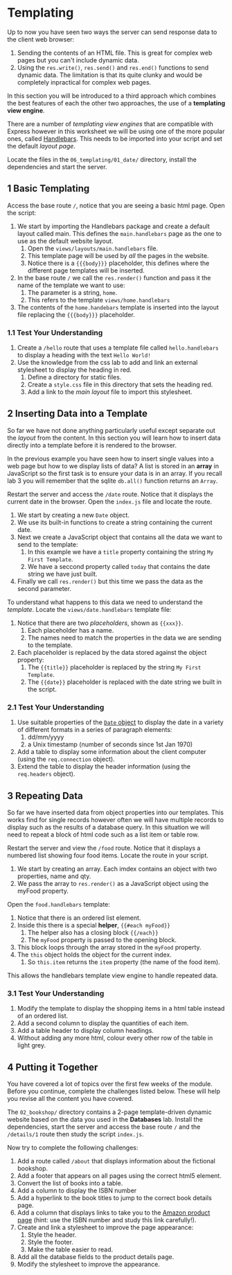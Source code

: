 
# Templating

Up to now you have seen two ways the server can send response data to the client web browser:

1. Sending the contents of an HTML file. This is great for complex web pages but you can't include dynamic data.
2. Using the `res.write()`, `res.send()` and `res.end()` functions to send dynamic data. The limitation is that its quite clunky and would be completely inpractical for complex web pages.

In this section you will be introduced to a third approach which combines the best features of each the other two approaches, the use of a **templating view engine**.

There are a number of _templating view engines_ that are compatible with Express however in this worksheet we will be using one of the more popular ones, called [Handlebars](https://www.npmjs.com/package/handlebars). This needs to be imported into your script and set the default _layout page_.

Locate the files in the `06_templating/01_date/` directory, install the dependencies and start the server.

## 1 Basic Templating

Access the base route `/`, notice that you are seeing a basic html page. Open the script:

1. We start by importing the Handlebars package and create a default layout called main. This defines the `main.handlebars` page as the one to use as the default website layout.
	1. Open the `views/layouts/main.handlebars` file.
	2. This template page will be used by _all_ the pages in the website.
	3. Notice there is a `{{{body}}}` placeholder, this defines where the different page templates will be inserted.
2. In the base route `/` we call the `res.render()` function and pass it the name of the template we want to use:
	1. The parameter is a string, `home`.
	2. This refers to the template `views/home.handlebars`
3. The contents of the `home.handebars` template is inserted into the layout file replacing the `{{{body}}}` placeholder.

### 1.1 Test Your Understanding

1. Create a `/hello` route that uses a template file called `hello.handlebars` to display a heading with the text `Hello World!`
2. Use the knowledge from the css lab to add and link an external stylesheet to display the heading in red.
	1. Define a directory for static files.
	2. Create a `style.css` file in this directory that sets the heading red.
	3. Add a link to the _main layout_ file to import this stylesheet.

## 2 Inserting Data into a Template

So far we have not done anything particularly useful except separate out the _layout_ from the content. In this section you will learn how to insert data directly into a template before it is rendered to the browser.

In the previous example you have seen how to insert single values into a web page but how to we display lists of data? A list is stored in an **array** in JavaScript so the first task is to ensure your data is in an array. If you recall lab 3 you will remember that the sqlite `db.all()` function returns an `Array`.

Restart the server and access the `/date` route. Notice that it displays the current date in the browser. Open the `index.js` file and locate the route.

1. We start by creating a new `Date` object.
2. We use its built-in functions to create a string containing the current date.
3. Next we create a JavaScript object that contains all the data we want to send to the template:
	1. In this example we have a `title` property containing the string `My First Template`.
	2. We have a seccond property called `today` that contains the date string we have just built.
4. Finally we call `res.render()` but this time we pass the data as the second parameter.

To understand what happens to this data we need to understand the _template_. Locate the `views/date.handlebars` template file:

1. Notice that there are two _placeholders_, shown as `{{xxx}}`.
	1. Each placeholder has a name.
	2. The names need to match the properties in the data we are sending to the template.
2. Each placeholder is replaced by the data stored against the object property:
	1. The `{{title}}` placeholder is replaced by the string `My First Template`.
	2. The `{{date}}` placeholder is replaced with the date string we built in the script.

### 2.1 Test Your Understanding

1. Use suitable properties of the [`Date` object](https://developer.mozilla.org/en-US/docs/Web/JavaScript/Reference/Global_Objects/Date) to display the date in a variety of different formats in a series of paragraph elements:
	1. dd/mm/yyyy
	2. a Unix timestamp (number of seconds since 1st Jan 1970)
2. Add a table to display some information about the client computer (using the `req.connection` object).
3. Extend the table to display the header information (using the `req.headers` object).

## 3 Repeating Data

So far we have inserted data from object properties into our templates. This works find for single records however often we will have multiple records to display such as the results of a database query. In this situation we will need to repeat a block of html code such as a list item or table row.

Restart the server and view the `/food` route. Notice that it displays a numbered list showing four food items. Locate the route in your script.

1. We start by creating an array. Each imdex contains an object with two properties, name and qty.
2. We pass the array to `res.render()` as a JavaScript object using the myFood property.

Open the `food.handlebars` template:

1. Notice that there is an ordered list element.
2. Inside this there is a special **helper**, `{{#each myFood}}`
	1. The helper also has a closing block `{{/each}}`
	2. The `myFood` property is passed to the opening block.
3. This block loops through the array stored in the `myFood` property.
4. The `this` object holds the object for the current index.
	1. So `this.item` returns the `item` property (the name of the food item).

This allows the handlebars template view engine to handle repeated data.

### 3.1 Test Your Understanding

1. Modify the template to display the shopping items in a html table instead of an ordered list.
2. Add a second column to display the quantities of each item.
3. Add a table header to display column headings.
4. Without adding any more html, colour every other row of the table in light grey.

## 4 Putting it Together

You have covered a lot of topics over the first few weeks of the module. Before you continue, complete the challenges listed below. These will help you revise all the content you have covered.

The `02_bookshop/` directory contains a 2-page template-driven dynamic website based on the data you used in the **Databases** lab. Install the dependencies, start the server and access the base route `/` and the `/details/1` route then study the script `index.js`.

Now try to complete the following challenges:

1. Add a route called `/about` that displays information about the fictional bookshop.
2. Add a footer that appears on all pages using the correct html5 element.
3. Convert the list of books into a table.
4. Add a column to display the ISBN number
5. Add a hyperlink to the book titles to jump to the correct book details page.
6. Add a column that displays links to take you to the [Amazon product page](https://www.amazon.co.uk/gp/search/ref=sr_adv_b/?search-alias=stripbooks&field-isbn=9781491943120) (hint: use the ISBN number and study this link carefully!).
7. Create and link a stylesheet to improve the page appearance:
	1. Style the header.
	2. Style the footer.
	3. Make the table easier to read.
8. Add all the database fields to the product details page.
9. Modify the stylesheet to improve the appearance.
